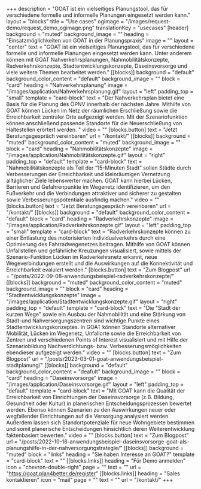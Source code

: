 +++
description = "GOAT ist ein vielseitiges Planungstool, das für verschiedene formelle und informelle Planungen eingesetzt werden kann."
layout = "blocks"
title = "Use cases"
ogimage = "/images/request-demo/request_demo_ogimage.png"
translationKey = "usecases"
[header]
background = "muted"
background_image = ""
heading = "Einsatzmöglichkeiten von GOAT in der Planungspraxis"
image = ""
layout = "center"
text = "GOAT ist ein vielseitiges Planungstool, das für verschiedene formelle und informelle Planungen eingesetzt werden kann. Unter anderem können mit GOAT Nahverkehrsplanungen, Nahmobilitätskonzepte, Radverkehrskonzepte, Stadtentwicklungskonzepte, Daseinsvorsorge und viele weitere Themen bearbeitet werden."
[[blocks]]
background = "default"
background_color_content = "default"
background_image = ""
block = "card"
heading = "Nahverkehrsplanung"
image = "/images/application/Nahverkehrsplanung.gif"
layout = "left"
padding_top = "small"
template = "card-block"
text = "Der Nahverkehrsplan bietet eine Basis für die Planung des ÖPNV innerhalb der nächsten Jahre. Mithilfe von GOAT können Lücken im Netz der räumlichen Erschließung sowie die Erreichbarkeit zentraler Orte aufgezeigt werden. Mit der Szenariofunktion können anschließend passende Standorte für die Neuerschließung von Haltestellen erörtert werden. "
video = ""
[blocks.button]
text = "Jetzt Beratungsgespräch vereinbaren"
url = "/kontakt/"
[[blocks]]
background = "muted"
background_color_content = "muted"
background_image = ""
block = "card"
heading = "Nahmobilitätskonzepte"
image = "/images/application/Nahmobilitätskonzepte.gif"
layout = "right"
padding_top = "default"
template = "card-block"
text = "Nahmobilitätskonzepte als Teil der “15-Minuten Stadt” sollen Städte durch Verbesserungen der Erreichbarkeit und kleinräumigen Vernetzung alltäglicher Ziele lebenswerter machen. GOAT kann hierbei Lücken, Barrieren und Gefahrenpunkte im Wegenetz identifizieren, um den Fußverkehr und die Verbindungen attraktiver und sicherer zu gestalten sowie Verbesserungspotentiale ausfindig machen."
video = ""
[blocks.button]
text = "Jetzt Beratungsgespräch vereinbaren"
url = "/kontakt/"
[[blocks]]
background = "default"
background_color_content = "default"
block = "card"
heading = "Radverkehrskonzepte"
image = "/images/application/Radverkehrskonzepte.gif"
layout = "left"
padding_top = "small"
template = "card-block"
text = "Radverkehrskonzepte können zu einer Entlastung des motorisierten Individualverkehrs durch eine Optimierung des Fahrradwegenetzes beitragen. Mithilfe von GOAT können Unfallstellen und gefährliche Kreuzungen visualisiert, sowie mittels der Szenario-Funktion Lücken im Radverkehrsnetz erkannt, neue Wegeverbindungen erstellt und die Auswirkungen auf die Konnektivität und Erreichbarkeit evaluiert werden."
[blocks.button]
text = "Zum Blogpost"
url = "/posts/2022-09-08-anwendungsbeispiel-radverkehrskonzepte/"
[[blocks]]
background = "muted"
background_color_content = "muted"
background_image = ""
block = "card"
heading = "Stadtentwicklungskonzepte"
image = "/images/application/Stadtentwicklungskonzepte.gif"
layout = "right"
padding_top = "default"
template = "card-block"
text = "Die “Stadt der kurzen Wege” sowie ein Ausbau der Nahmobilität und eine Stärkung von Stadt-und Nahversorgungszentren sind wichtige Punkte eines Stadtentwicklungskonzeptes. In GOAT können Standorte alternativer Mobilität, Lücken im Wegenetz, Unfallorte sowie die Erreichbarkeit von Zentren und verschiedenen Points of Interest visualisiert und mit Hilfe der Szenariobildung Nachverdichtungs- bzw. Verbesserungsmöglichkeiten ebendieser aufgezeigt werden."
video = ""
[blocks.button]
text = "Zum Blogpost"
url = "/posts/2023-03-01-goat-anwendungsbeispiel-stadtplanung/"
[[blocks]]
background = "default"
background_color_content = "deafult"
background_image = ""
block = "card"
heading = "Daseinsvorsorge"
image = "/images/application/Daseinsvorsorge.gif"
layout = "left"
padding_top = "default"
template = "card-block"
text = "Mit GOAT kann die Qualität der Erreichbarkeit von Einrichtungen der Daseinsvorsorge (z.B. Bildung, Gesundheit oder Kultur) in planerischen Entscheidungsprozessen bewertet werden. Ebenso können Szenarien zu den Auswirkungen neuer oder wegfallender Einrichtungen auf die Versorgung analysiert werden. Außerdem lassen sich Standortpotenziale für neue Wohngebiete bestimmen und somit planerische Entscheidungen hinsichtlich deren Weiterentwicklung faktenbasiert bewerten."
video = ""
[blocks.button]
text = "Zum Blogpost"
url = "/posts/2022-10-18-anwendungsbeispiel-daseinsvorsorge-goat-als-planungshilfe-in-der-nahversorgungstrategie/"
[[blocks]]
background = "muted"
block = "links"
heading = "Sie haben Interesse an GOAT?"
template = "card-block"
text = ""
[[blocks.links]]
heading = "Für Demo anmelden"
icon = "chevron-double-right"
page = ""
text = ""
url = "https://goat.plan4better.de/register"
[[blocks.links]]
heading = "Sales kontaktieren"
icon = "mail"
page = ""
text = ""
url = "/kontakt/"
+++
